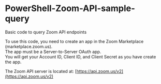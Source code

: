 # PowerShell-Zoom-API-sample-query
Basic code to query Zoom API endpoints

To use this code, you need to create an app in the Zoom Marketplace (marketplace.zoom.us).  
The app must be a Server-to-Server OAuth app.  
You will get your Account ID, Client ID, and Client Secret as you have create the app.  

The Zoom API server is located at: [https://api.zoom.us/v2](https://api.zoom.us/v2)
